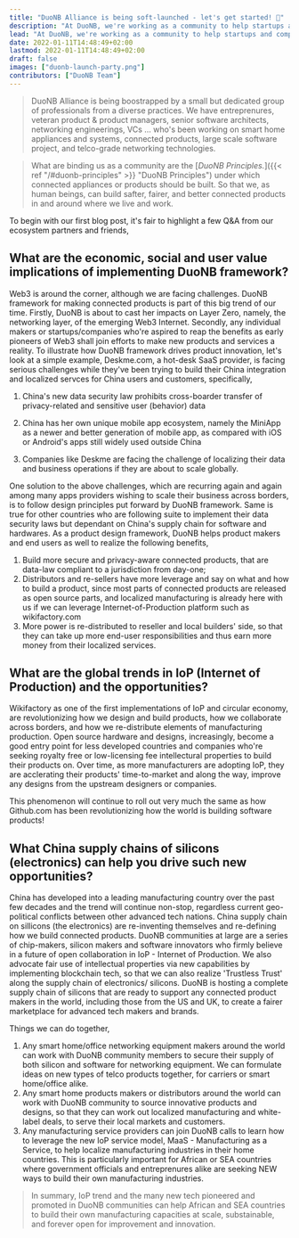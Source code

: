 ```yaml
---
title: "DuoNB Alliance is being soft-launched - let's get started! 🚀"
description: "At DuoNB, we're working as a community to help startups and companies accelerate their product innovation based on open source narrow-band technologies."
lead: "At DuoNB, we're working as a community to help startups and companies accelerate their product innovation based on open source narrow-band technologies. We do so by leveraging IoP - Internet of Production and best of breed ecosystem platforms, <i>to make appliance product development profitable and fun again</i>."
date: 2022-01-11T14:48:49+02:00
lastmod: 2022-01-11T14:48:49+02:00
draft: false
images: ["duonb-launch-party.png"]
contributors: ["DuoNB Team"]
---
```


> DuoNB Alliance is being boostrapped by a small but dedicated group of professionals from a diverse practices. We have entreprenures, veteran product & product managers, senior software architects, networking engineerings, VCs ... who's been working on smart home appliances and systems, connected products, large scale software project, and telco-grade networking technologies.

> What are binding us as a community are the [*DuoNB Principles.*]({{< ref "/#duonb-principles" >}} "DuoNB Principles") under which connected appliances or products should be built. So that we, as human beings, can build safter, fairer, and better connected products in and around where we live and work.

To begin with our first blog post, it's fair to highlight a few Q&A from our ecosystem partners and friends,

## What are the economic, social and user value implications of implementing DuoNB framework?

Web3 is around the corner, although we are facing challenges. DuoNB framework for making connected products is part of this big trend of our time. Firstly, DuoNB is about to cast her impacts on Layer Zero, namely, the networking layer, of the emerging Web3 Internet. Secondly, any individual makers or startups/companies who're aspired to reap the benefits as early pioneers of Web3 shall join efforts to make new products and services a reality.
To illustrate how DuoNB framework drives product innovation, let's look at a simple example,
Deskme.com, a hot-desk SaaS provider, is facing serious challenges while they've been trying to  build their China integration and localized servces for China users and customers, specifically,

1. China's new data security law prohibits cross-boarder transfer of privacy-related and sensitive user (behavior) data

2.  China has her own unique mobile app ecosystem, namely the MiniApp as a newer and better generation of mobile app, as compared with iOS or Android's apps still widely used outside China

3. Companies like Deskme are facing the challenge of localizing their data and business operations if they are about to scale globally.

One solution to the above challenges, which are recurring again and again among many apps providers wishing to scale their business across borders, is to follow design principles put forward by DuoNB framework. Same is true for other countries who are following suite to implement their data security laws but dependant on China's supply chain for software and hardwares.
As a product design framework, DuoNB helps product makers and end users as well to realize the following benefits,

1. Build more secure and privacy-aware connected products, that are data-law compliant to a jurisdiction from day-one;
2. Distributors and re-sellers have more leverage and say on what and how to build a product, since most parts of connected products are released as open source parts, and localized manufacturing is already here with us if we can leverage Internet-of-Production platform such as wikifactory.com
3. More power is re-distributed to reseller and local builders' side, so that they can take up more end-user responsibilities and thus earn more money from their localized services.

## What are the global trends in IoP (Internet of Production) and the opportunities?
Wikifactory as one of the first implementations of IoP and circular economy, are revolutionizing how we design and build products, how we collaborate across borders, and how we re-distribute elements of manufacturing production.
Open source hardware and designs, increasingly, become a good entry point for less developed countries and companies who're seeking royalty free or low-licensing fee intellectural properties to build their products on. Over time, as more manufacturers are adopting IoP, they are acclerating their products' time-to-market and along the way, improve any designs from the upstream designers or companies.

This phenomenon will continue to roll out very much the same as how Github.com has been revolutionizing how the world is building software products! 

## What China supply chains of silicons (electronics) can help you drive such new opportunities?
China has developed into a leading manufacturing country over the past few decades and the trend will continue non-stop, regardless current geo-political conflicts between other advanced tech nations. China supply chain on sillicons (the electronics) are re-inventing themselves and re-defining how we build connected products. DuoNB communities at large are a series of chip-makers, silicon makers and software innovators who firmly believe in a future of open collaboration in IoP - Internet of Production. We also advocate fair use of intellectual properties via new capabilities by implementing blockchain tech, so that we can also realize 'Trustless Trust' along the supply chain of electronics/ silicons. 
DuoNB is hosting a complete supply chain of silicons that are ready to support any connected product makers in the world, including those from the US and UK, to create a fairer marketplace for advanced tech makers and brands. 

Things we can do together,

1. Any smart home/office networking equipment makers around the world can work with DuoNB community members to secure their supply of both silicon and software for networking equipment. We can formulate ideas on new types of telco products together, for carriers or smart home/office alike.
2. Any smart home products makers or distributors around the world can work with DuoNB community to source innovative products and designs, so that they can work out localized manufacturing and white-label deals, to serve their local markets and customers.
3. Any manufacturing service providers can join DuoNB calls to learn how to leverage the new IoP service model, MaaS - Manufacturing as a Service, to help localize manufacturing industries in their home countries. This is particularly important for African or SEA countries where government officials and entreprenures alike are seeking NEW ways to build their own manufacturing industries.

> In summary, IoP trend and the many new tech pioneered and promoted in DuoNB communities can help African and SEA countries to build their own manufacturing capacities at scale, substainable, and forever open for improvement and innovation.